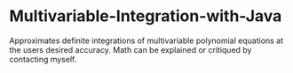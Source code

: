 # Multivariable-Integration-with-Java
Approximates definite integrations of multivariable polynomial equations at the users desired accuracy. Math can be explained or critiqued by contacting myself.
